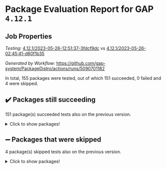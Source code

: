 # Package Evaluation Report for GAP `4.12.1`

## Job Properties

*Testing:* [4.12.1/2023-05-26-12:51:37-3fdcf9dc](https://github.com/gap-system/PackageDistro/blob/data/reports/4.12.1/2023-05-26-12:51:37-3fdcf9dc) vs [4.12.1/2023-05-26-02:45:41-d60f1b35](https://github.com/gap-system/PackageDistro/blob/data/reports/4.12.1/2023-05-26-02:45:41-d60f1b35)

*Generated by Workflow:* https://github.com/gap-system/PackageDistro/actions/runs/5090701182

In total, 155 packages were tested, out of which 151 succeeded, 0 failed and 4 were skipped.

## :heavy_check_mark: Packages still succeeding

151 package(s) succeeded tests also on the previous version.
<details><summary>Click to show packages!</summary>

- 4ti2interface 2023.02-04 [(success)](https://github.com/gap-system/PackageDistro/actions/runs/5090701182/jobs/9150118418)
- ace 5.6.2 [(success)](https://github.com/gap-system/PackageDistro/actions/runs/5090701182/jobs/9150118578)
- aclib 1.3.2 [(success)](https://github.com/gap-system/PackageDistro/actions/runs/5090701182/jobs/9150118722)
- agt 0.3.1 [(success)](https://github.com/gap-system/PackageDistro/actions/runs/5090701182/jobs/9150118892)
- alnuth 3.2.1 [(success)](https://github.com/gap-system/PackageDistro/actions/runs/5090701182/jobs/9150119032)
- anupq 3.3.0 [(success)](https://github.com/gap-system/PackageDistro/actions/runs/5090701182/jobs/9150119175)
- atlasrep 2.1.6 [(success)](https://github.com/gap-system/PackageDistro/actions/runs/5090701182/jobs/9150119316)
- autodoc 2022.10.20 [(success)](https://github.com/gap-system/PackageDistro/actions/runs/5090701182/jobs/9150119457)
- automata 1.15 [(success)](https://github.com/gap-system/PackageDistro/actions/runs/5090701182/jobs/9150119588)
- automgrp 1.3.2 [(success)](https://github.com/gap-system/PackageDistro/actions/runs/5090701182/jobs/9150119709)
- autpgrp 1.11 [(success)](https://github.com/gap-system/PackageDistro/actions/runs/5090701182/jobs/9150119842)
- cap 2023.05-12 [(success)](https://github.com/gap-system/PackageDistro/actions/runs/5090701182/jobs/9150119993)
- caratinterface 2.3.5 [(success)](https://github.com/gap-system/PackageDistro/actions/runs/5090701182/jobs/9150120120)
- cddinterface 2022.11.01 [(success)](https://github.com/gap-system/PackageDistro/actions/runs/5090701182/jobs/9150120243)
- circle 1.6.6 [(success)](https://github.com/gap-system/PackageDistro/actions/runs/5090701182/jobs/9150120360)
- classicpres 1.22 [(success)](https://github.com/gap-system/PackageDistro/actions/runs/5090701182/jobs/9150120492)
- cohomolo 1.6.11 [(success)](https://github.com/gap-system/PackageDistro/actions/runs/5090701182/jobs/9150120635)
- congruence 1.2.5 [(success)](https://github.com/gap-system/PackageDistro/actions/runs/5090701182/jobs/9150120762)
- corelg 1.56 [(success)](https://github.com/gap-system/PackageDistro/actions/runs/5090701182/jobs/9150120876)
- crime 1.6 [(success)](https://github.com/gap-system/PackageDistro/actions/runs/5090701182/jobs/9150121020)
- crisp 1.4.6 [(success)](https://github.com/gap-system/PackageDistro/actions/runs/5090701182/jobs/9150121129)
- crypting 0.10.4 [(success)](https://github.com/gap-system/PackageDistro/actions/runs/5090701182/jobs/9150121285)
- cryst 4.1.26 [(success)](https://github.com/gap-system/PackageDistro/actions/runs/5090701182/jobs/9150121423)
- crystcat 1.1.10 [(success)](https://github.com/gap-system/PackageDistro/actions/runs/5090701182/jobs/9150121557)
- ctbllib 1.3.6 [(success)](https://github.com/gap-system/PackageDistro/actions/runs/5090701182/jobs/9150121705)
- cubefree 1.19 [(success)](https://github.com/gap-system/PackageDistro/actions/runs/5090701182/jobs/9150121844)
- curlinterface 2.3.2 [(success)](https://github.com/gap-system/PackageDistro/actions/runs/5090701182/jobs/9150122000)
- cvec 2.8.1 [(success)](https://github.com/gap-system/PackageDistro/actions/runs/5090701182/jobs/9150122138)
- datastructures 0.3.0 [(success)](https://github.com/gap-system/PackageDistro/actions/runs/5090701182/jobs/9150122273)
- deepthought 1.0.6 [(success)](https://github.com/gap-system/PackageDistro/actions/runs/5090701182/jobs/9150122438)
- design 1.8 [(success)](https://github.com/gap-system/PackageDistro/actions/runs/5090701182/jobs/9150122578)
- difsets 2.3.1 [(success)](https://github.com/gap-system/PackageDistro/actions/runs/5090701182/jobs/9150122721)
- digraphs 1.6.2 [(success)](https://github.com/gap-system/PackageDistro/actions/runs/5090701182/jobs/9150122839)
- edim 1.3.7 [(success)](https://github.com/gap-system/PackageDistro/actions/runs/5090701182/jobs/9150122973)
- example 4.3.4 [(success)](https://github.com/gap-system/PackageDistro/actions/runs/5090701182/jobs/9150123124)
- examplesforhomalg 2023.02-04 [(success)](https://github.com/gap-system/PackageDistro/actions/runs/5090701182/jobs/9150123266)
- factint 1.6.3 [(success)](https://github.com/gap-system/PackageDistro/actions/runs/5090701182/jobs/9150123448)
- ferret 1.0.9 [(success)](https://github.com/gap-system/PackageDistro/actions/runs/5090701182/jobs/9150123611)
- fga 1.5.0 [(success)](https://github.com/gap-system/PackageDistro/actions/runs/5090701182/jobs/9150123751)
- fining 1.5.5 [(success)](https://github.com/gap-system/PackageDistro/actions/runs/5090701182/jobs/9150123883)
- float 1.0.3 [(success)](https://github.com/gap-system/PackageDistro/actions/runs/5090701182/jobs/9150123995)
- format 1.4.3 [(success)](https://github.com/gap-system/PackageDistro/actions/runs/5090701182/jobs/9150124115)
- forms 1.2.9 [(success)](https://github.com/gap-system/PackageDistro/actions/runs/5090701182/jobs/9150124219)
- fplsa 1.2.6 [(success)](https://github.com/gap-system/PackageDistro/actions/runs/5090701182/jobs/9150124359)
- fr 2.4.12 [(success)](https://github.com/gap-system/PackageDistro/actions/runs/5090701182/jobs/9150124501)
- francy 2.0.3 [(success)](https://github.com/gap-system/PackageDistro/actions/runs/5090701182/jobs/9150124637)
- fwtree 1.3 [(success)](https://github.com/gap-system/PackageDistro/actions/runs/5090701182/jobs/9150124793)
- gapdoc 1.6.6 [(success)](https://github.com/gap-system/PackageDistro/actions/runs/5090701182/jobs/9150124923)
- gauss 2023.02-04 [(success)](https://github.com/gap-system/PackageDistro/actions/runs/5090701182/jobs/9150125061)
- gaussforhomalg 2023.02-04 [(success)](https://github.com/gap-system/PackageDistro/actions/runs/5090701182/jobs/9150125180)
- gbnp 1.0.5 [(success)](https://github.com/gap-system/PackageDistro/actions/runs/5090701182/jobs/9150125308)
- generalizedmorphismsforcap 2023.03-01 [(success)](https://github.com/gap-system/PackageDistro/actions/runs/5090701182/jobs/9150125458)
- genss 1.6.8 [(success)](https://github.com/gap-system/PackageDistro/actions/runs/5090701182/jobs/9150125568)
- gradedmodules 2023.02-04 [(success)](https://github.com/gap-system/PackageDistro/actions/runs/5090701182/jobs/9150125700)
- gradedringforhomalg 2023.02-04 [(success)](https://github.com/gap-system/PackageDistro/actions/runs/5090701182/jobs/9150125837)
- grape 4.9.0 [(success)](https://github.com/gap-system/PackageDistro/actions/runs/5090701182/jobs/9150125961)
- groupoids 1.73 [(success)](https://github.com/gap-system/PackageDistro/actions/runs/5090701182/jobs/9150126098)
- grpconst 2.6.4 [(success)](https://github.com/gap-system/PackageDistro/actions/runs/5090701182/jobs/9150126246)
- guarana 0.96.3 [(success)](https://github.com/gap-system/PackageDistro/actions/runs/5090701182/jobs/9150126381)
- guava 3.18 [(success)](https://github.com/gap-system/PackageDistro/actions/runs/5090701182/jobs/9150126531)
- hap 1.56 [(success)](https://github.com/gap-system/PackageDistro/actions/runs/5090701182/jobs/9150126662)
- hapcryst 0.1.15 [(success)](https://github.com/gap-system/PackageDistro/actions/runs/5090701182/jobs/9150126835)
- hecke 1.5.3 [(success)](https://github.com/gap-system/PackageDistro/actions/runs/5090701182/jobs/9150126975)
- help 3.5 [(success)](https://github.com/gap-system/PackageDistro/actions/runs/5090701182/jobs/9150127127)
- homalg 2023.02-05 [(success)](https://github.com/gap-system/PackageDistro/actions/runs/5090701182/jobs/9150127267)
- homalgtocas 2023.02-04 [(success)](https://github.com/gap-system/PackageDistro/actions/runs/5090701182/jobs/9150127405)
- idrel 2.45 [(success)](https://github.com/gap-system/PackageDistro/actions/runs/5090701182/jobs/9150127527)
- images 1.3.1 [(success)](https://github.com/gap-system/PackageDistro/actions/runs/5090701182/jobs/9150127675)
- intpic 0.3.0 [(success)](https://github.com/gap-system/PackageDistro/actions/runs/5090701182/jobs/9150127828)
- io 4.8.1 [(success)](https://github.com/gap-system/PackageDistro/actions/runs/5090701182/jobs/9150127976)
- io_forhomalg 2023.02-04 [(success)](https://github.com/gap-system/PackageDistro/actions/runs/5090701182/jobs/9150128102)
- irredsol 1.4.4 [(success)](https://github.com/gap-system/PackageDistro/actions/runs/5090701182/jobs/9150128223)
- json 2.1.1 [(success)](https://github.com/gap-system/PackageDistro/actions/runs/5090701182/jobs/9150128380)
- jupyterkernel 1.5.0 [(success)](https://github.com/gap-system/PackageDistro/actions/runs/5090701182/jobs/9150128527)
- jupyterviz 1.5.6 [(success)](https://github.com/gap-system/PackageDistro/actions/runs/5090701182/jobs/9150128700)
- kan 1.35 [(success)](https://github.com/gap-system/PackageDistro/actions/runs/5090701182/jobs/9150128835)
- kbmag 1.5.11 [(success)](https://github.com/gap-system/PackageDistro/actions/runs/5090701182/jobs/9150128979)
- laguna 3.9.6 [(success)](https://github.com/gap-system/PackageDistro/actions/runs/5090701182/jobs/9150129122)
- liealgdb 2.2.1 [(success)](https://github.com/gap-system/PackageDistro/actions/runs/5090701182/jobs/9150129244)
- liepring 2.8 [(success)](https://github.com/gap-system/PackageDistro/actions/runs/5090701182/jobs/9150129367)
- liering 2.4.2 [(success)](https://github.com/gap-system/PackageDistro/actions/runs/5090701182/jobs/9150129487)
- linearalgebraforcap 2023.05-05 [(success)](https://github.com/gap-system/PackageDistro/actions/runs/5090701182/jobs/9150129641)
- localizeringforhomalg 2023.02-04 [(success)](https://github.com/gap-system/PackageDistro/actions/runs/5090701182/jobs/9150129765)
- loops 3.4.3 [(success)](https://github.com/gap-system/PackageDistro/actions/runs/5090701182/jobs/9150129891)
- lpres 1.0.3 [(success)](https://github.com/gap-system/PackageDistro/actions/runs/5090701182/jobs/9150130038)
- majoranaalgebras 1.5.1 [(success)](https://github.com/gap-system/PackageDistro/actions/runs/5090701182/jobs/9150130187)
- mapclass 1.4.6 [(success)](https://github.com/gap-system/PackageDistro/actions/runs/5090701182/jobs/9150130336)
- matgrp 0.70 [(success)](https://github.com/gap-system/PackageDistro/actions/runs/5090701182/jobs/9150130463)
- matricesforhomalg 2023.02-04 [(success)](https://github.com/gap-system/PackageDistro/actions/runs/5090701182/jobs/9150130592)
- modisom 2.5.4 [(success)](https://github.com/gap-system/PackageDistro/actions/runs/5090701182/jobs/9150130772)
- modulepresentationsforcap 2023.05-01 [(success)](https://github.com/gap-system/PackageDistro/actions/runs/5090701182/jobs/9150130913)
- modules 2023.02-04 [(success)](https://github.com/gap-system/PackageDistro/actions/runs/5090701182/jobs/9150131070)
- monoidalcategories 2023.05-03 [(success)](https://github.com/gap-system/PackageDistro/actions/runs/5090701182/jobs/9150131241)
- nconvex 2022.09-01 [(success)](https://github.com/gap-system/PackageDistro/actions/runs/5090701182/jobs/9150131367)
- nilmat 1.4.2 [(success)](https://github.com/gap-system/PackageDistro/actions/runs/5090701182/jobs/9150131493)
- nock 1.5 [(success)](https://github.com/gap-system/PackageDistro/actions/runs/5090701182/jobs/9150131633)
- normalizinterface 1.3.6 [(success)](https://github.com/gap-system/PackageDistro/actions/runs/5090701182/jobs/9150131789)
- nq 2.5.10 [(success)](https://github.com/gap-system/PackageDistro/actions/runs/5090701182/jobs/9150131914)
- numericalsgps 1.3.1 [(success)](https://github.com/gap-system/PackageDistro/actions/runs/5090701182/jobs/9150132061)
- openmath 11.5.3 [(success)](https://github.com/gap-system/PackageDistro/actions/runs/5090701182/jobs/9150132209)
- orb 4.9.0 [(success)](https://github.com/gap-system/PackageDistro/actions/runs/5090701182/jobs/9150132342)
- packagemanager 1.4.1 [(success)](https://github.com/gap-system/PackageDistro/actions/runs/5090701182/jobs/9150132472)
- patternclass 2.4.3 [(success)](https://github.com/gap-system/PackageDistro/actions/runs/5090701182/jobs/9150132600)
- permut 2.0.4 [(success)](https://github.com/gap-system/PackageDistro/actions/runs/5090701182/jobs/9150132735)
- polenta 1.3.10 [(success)](https://github.com/gap-system/PackageDistro/actions/runs/5090701182/jobs/9150132895)
- polymaking 0.8.6 [(success)](https://github.com/gap-system/PackageDistro/actions/runs/5090701182/jobs/9150133055)
- primgrp 3.4.4 [(success)](https://github.com/gap-system/PackageDistro/actions/runs/5090701182/jobs/9150133194)
- profiling 2.5.2 [(success)](https://github.com/gap-system/PackageDistro/actions/runs/5090701182/jobs/9150133344)
- qpa 1.34 [(success)](https://github.com/gap-system/PackageDistro/actions/runs/5090701182/jobs/9150133465)
- quagroup 1.8.3 [(success)](https://github.com/gap-system/PackageDistro/actions/runs/5090701182/jobs/9150133604)
- radiroot 2.9 [(success)](https://github.com/gap-system/PackageDistro/actions/runs/5090701182/jobs/9150133735)
- rcwa 4.7.1 [(success)](https://github.com/gap-system/PackageDistro/actions/runs/5090701182/jobs/9150133878)
- rds 1.8 [(success)](https://github.com/gap-system/PackageDistro/actions/runs/5090701182/jobs/9150133995)
- recog 1.4.2 [(success)](https://github.com/gap-system/PackageDistro/actions/runs/5090701182/jobs/9150134114)
- repndecomp 1.3.0 [(success)](https://github.com/gap-system/PackageDistro/actions/runs/5090701182/jobs/9150134238)
- repsn 3.1.1 [(success)](https://github.com/gap-system/PackageDistro/actions/runs/5090701182/jobs/9150134402)
- resclasses 4.7.3 [(success)](https://github.com/gap-system/PackageDistro/actions/runs/5090701182/jobs/9150134538)
- ringsforhomalg 2023.02-05 [(success)](https://github.com/gap-system/PackageDistro/actions/runs/5090701182/jobs/9150134660)
- sco 2023.02-04 [(success)](https://github.com/gap-system/PackageDistro/actions/runs/5090701182/jobs/9150134795)
- scscp 2.4.1 [(success)](https://github.com/gap-system/PackageDistro/actions/runs/5090701182/jobs/9150134957)
- semigroups 5.2.1 [(success)](https://github.com/gap-system/PackageDistro/actions/runs/5090701182/jobs/9150135081)
- sglppow 2.3 [(success)](https://github.com/gap-system/PackageDistro/actions/runs/5090701182/jobs/9150135205)
- sgpviz 0.999.5 [(success)](https://github.com/gap-system/PackageDistro/actions/runs/5090701182/jobs/9150135336)
- simpcomp 2.1.14 [(success)](https://github.com/gap-system/PackageDistro/actions/runs/5090701182/jobs/9150135458)
- singular 2023.02.09 [(success)](https://github.com/gap-system/PackageDistro/actions/runs/5090701182/jobs/9150135578)
- sl2reps 1.1 [(success)](https://github.com/gap-system/PackageDistro/actions/runs/5090701182/jobs/9150135690)
- sla 1.5.3 [(success)](https://github.com/gap-system/PackageDistro/actions/runs/5090701182/jobs/9150135829)
- smallgrp 1.5.3 [(success)](https://github.com/gap-system/PackageDistro/actions/runs/5090701182/jobs/9150135952)
- smallsemi 0.6.13 [(success)](https://github.com/gap-system/PackageDistro/actions/runs/5090701182/jobs/9150136110)
- sonata 2.9.6 [(success)](https://github.com/gap-system/PackageDistro/actions/runs/5090701182/jobs/9150136283)
- sophus 1.27 [(success)](https://github.com/gap-system/PackageDistro/actions/runs/5090701182/jobs/9150136440)
- spinsym 1.5.2 [(success)](https://github.com/gap-system/PackageDistro/actions/runs/5090701182/jobs/9150136581)
- standardff 0.9.4 [(success)](https://github.com/gap-system/PackageDistro/actions/runs/5090701182/jobs/9150136733)
- symbcompcc 1.3.2 [(success)](https://github.com/gap-system/PackageDistro/actions/runs/5090701182/jobs/9150136888)
- thelma 1.3 [(success)](https://github.com/gap-system/PackageDistro/actions/runs/5090701182/jobs/9150137044)
- tomlib 1.2.9 [(success)](https://github.com/gap-system/PackageDistro/actions/runs/5090701182/jobs/9150137224)
- toolsforhomalg 2023.05-01 [(success)](https://github.com/gap-system/PackageDistro/actions/runs/5090701182/jobs/9150137374)
- toric 1.9.5 [(success)](https://github.com/gap-system/PackageDistro/actions/runs/5090701182/jobs/9150137535)
- toricvarieties 2022.07.13 [(success)](https://github.com/gap-system/PackageDistro/actions/runs/5090701182/jobs/9150137679)
- transgrp 3.6.4 [(success)](https://github.com/gap-system/PackageDistro/actions/runs/5090701182/jobs/9150137839)
- ugaly 4.0.3 [(success)](https://github.com/gap-system/PackageDistro/actions/runs/5090701182/jobs/9150138025)
- unipot 1.5 [(success)](https://github.com/gap-system/PackageDistro/actions/runs/5090701182/jobs/9150138145)
- unitlib 4.2.0 [(success)](https://github.com/gap-system/PackageDistro/actions/runs/5090701182/jobs/9150138279)
- utils 0.82 [(success)](https://github.com/gap-system/PackageDistro/actions/runs/5090701182/jobs/9150138441)
- uuid 0.7 [(success)](https://github.com/gap-system/PackageDistro/actions/runs/5090701182/jobs/9150138569)
- walrus 0.9991 [(success)](https://github.com/gap-system/PackageDistro/actions/runs/5090701182/jobs/9150138717)
- wedderga 4.10.4 [(success)](https://github.com/gap-system/PackageDistro/actions/runs/5090701182/jobs/9150138888)
- xmod 2.91 [(success)](https://github.com/gap-system/PackageDistro/actions/runs/5090701182/jobs/9150139015)
- xmodalg 1.23 [(success)](https://github.com/gap-system/PackageDistro/actions/runs/5090701182/jobs/9150139160)
- yangbaxter 0.10.3 [(success)](https://github.com/gap-system/PackageDistro/actions/runs/5090701182/jobs/9150139293)
- zeromqinterface 0.14 [(success)](https://github.com/gap-system/PackageDistro/actions/runs/5090701182/jobs/9150139404)
</details>

## :heavy_minus_sign: Packages that were skipped

4 package(s) skipped tests also on the previous version.
<details><summary>Click to show packages!</summary>

- browse 1.8.21 [(skipped)](https://github.com/gap-system/PackageDistro/actions/runs/5090701182/jobs/9149844427)
- itc 1.5.1 [(skipped)](https://github.com/gap-system/PackageDistro/actions/runs/5090701182/jobs/9149844427)
- polycyclic 2.16 [(skipped)](https://github.com/gap-system/PackageDistro/actions/runs/5090701182/jobs/9149844427)
- xgap 4.31 [(skipped)](https://github.com/gap-system/PackageDistro/actions/runs/5090701182/jobs/9149844427)
</details>

